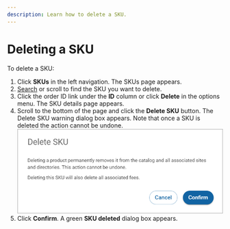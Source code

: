```yaml
---
description: Learn how to delete a SKU.
---
```


# Deleting a SKU

To delete a SKU:

1. Click **SKUs** in the left navigation. The SKUs page appears.
2. [Search](searching-for-skus.md) or scroll to find the SKU you want to delete.
3. Click the order ID link under the **ID** column or click **Delete** in the options menu. The SKU details page appears.
4. Scroll to the bottom of the page and click the **Delete SKU** button. The Delete SKU warning dialog box appears. Note that once a SKU is deleted the action cannot be undone.\
   <img src="../../../../.gitbook/assets/Delete-SKU.png" alt="" data-size="original">
5. Click **Confirm**. A green **SKU deleted** dialog box appears.
